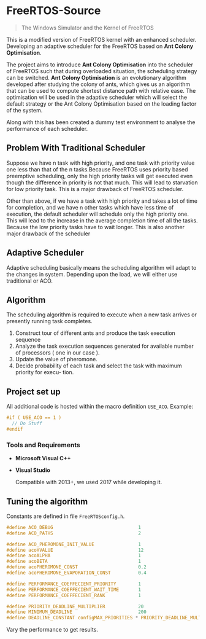 # FreeRTOS-Source

>The Windows Simulator and the Kernel of FreeRTOS

This is a modified version of FreeRTOS kernel with an enhanced scheduler. Developing an adaptive scheduler for the FreeRTOS
based on **Ant Colony Optimisation**.

The project aims to introduce **Ant Colony Optimisation** into the scheduler of FreeRTOS
such that during overloaded situation, the scheduling strategy can be switched.  **Ant Colony Optimisation** is an evolutionary algorithm developed after studying the colony of ants, which
gives us an algorithm that can be used to compute shortest distance path with relative ease.
The optimisation will be used in the adaptive scheduler which will select the default strategy
or the Ant Colony Optimisation based on the loading factor of the system.

Along with this has been created a dummy test environment to analyse the performance of each scheduler.

## Problem With Traditional Scheduler
Suppose we have n task with high priority, and one task with priority value one less than
that of the n tasks.Because FreeRTOS uses priority based preemptive scheduling, only the
high priority tasks will get executed even though the difference in priority is not that much.
This will lead to starvation for low priority task.  This is a major drawback of FreeRTOS
scheduler.

Other than above, if we have a task with high priority and takes a lot of time for completion, and we have
n  other  tasks  which  have  less  time  of  execution,  the  default  scheduler  will  schedule  only
the high priority one.  This will lead to the increase in the average completion time of all
the tasks.  Because the low priority tasks have to wait longer.  This is also another major
drawback of the scheduler

## Adaptive Scheduler

Adaptive scheduling basically means the scheduling algorithm will adapt to the changes in
system. Depending upon the load, we will either use traditional or ACO.

## Algorithm

The scheduling algorithm is required to execute when a new task arrives or presently running
task completes.
1.  Construct tour of different ants and produce the task execution sequence
2.  Analyze the task execution sequences generated for available number of processors (
one in our case ).
3.  Update the value of pheromone.
4.  Decide probability of each task and select the task with maximum priority for execu-
tion.

## Project set up

All additional code is hosted within the macro definition `USE_ACO`. Example:
```c
#if ( USE_ACO == 1 )
  // Do Stuff
#endif
```
### Tools and Requirements

* **Microsoft Visual C++**

* **Visual Studio**

  Compatible with 2013+, we used 2017 while developing it.

## Tuning the algorithm

Constants are defined in file `FreeRTOSconfig.h`.

```c
#define ACO_DEBUG                               1
#define ACO_PATHS                               2

#define ACO_PHEROMONE_INIT_VALUE                1
#define acoHVALUE                               12
#define acoALPHA                                1
#define acoBETA                                 1
#define acoPHEROMONE_CONST                      0.2
#define acoPHEROMONE_EVAPORATION_CONST          0.4

#define PERFORMANCE_COEFFECIENT_PRIORITY        1
#define PERFORMANCE_COEFFECIENT_WAIT_TIME       1
#define PERFORMANCE_COEFFECIENT_RANK            1

#define PRIORITY_DEADLINE_MULTIPLIER            20
#define MINIMUM_DEADLINE                        200
#define DEADLINE_CONSTANT configMAX_PRIORITIES * PRIORITY_DEADLINE_MULTIPLIER + MINIMUM_DEADLINE
```

Vary the performance to get results.





